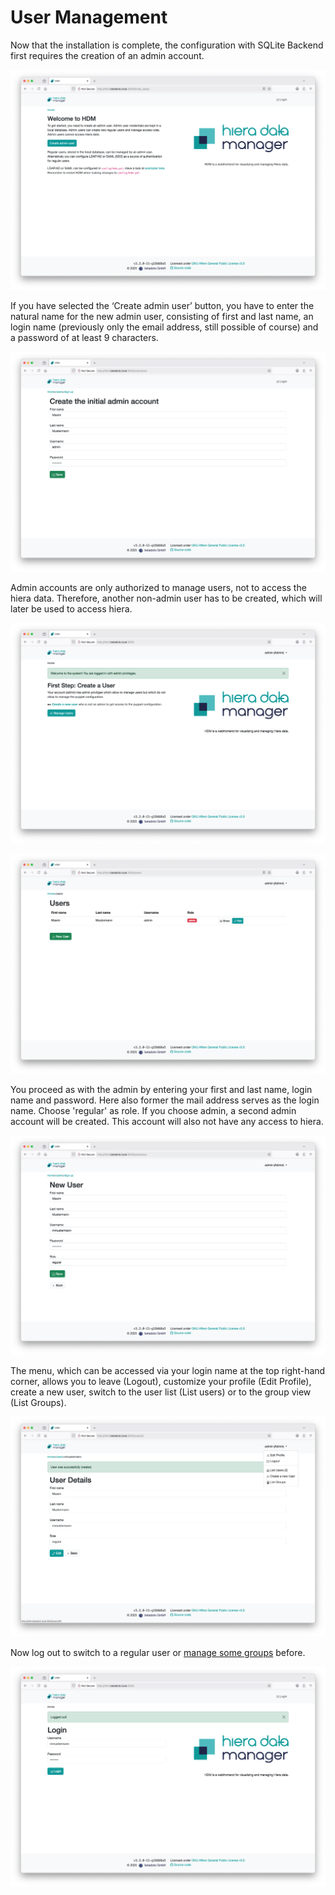 # User Management

Now that the installation is complete, the configuration with SQLite Backend first requires the creation of an admin account.

![Create Admin Account](images/create_admin-1.png)

If you have selected the ‘Create admin user’ button, you have to enter the natural name for the new admin user, consisting of first and last name, an login name (previously only the email address, still possible of course) and a password of at least 9 characters.

![Credentials Admin Account](images/create_admin-2.png)

Admin accounts are only authorized to manage users, not to access the hiera data. Therefore, another non-admin user has to be created, which will later be used to access hiera.

![Create User Account](images/create_user-1.png)

![List User Account](images/create_user-2.png)

You proceed as with the admin by entering your first and last name, login name and password. Here also former the mail address serves as the login name. Choose 'regular' as role. If you choose admin, a second admin account will be created. This account will also not have any access to hiera.

![Credentials User Account](images/create_user-3.png)

The menu, which can be accessed via your login name at the top right-hand corner, allows you to leave (Logout), customize your profile (Edit Profile), create a new user, switch to the user list (List users) or to the group view (List Groups).

![User Management](images/manage_users.png)

Now log out to switch to a regular user or [manage some groups](04_Group-Management.md) before.

![Login](images/login_screen.png)
